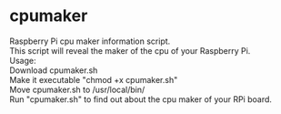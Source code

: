 # cpumaker
Raspberry Pi cpu maker information script.<br>
This script will reveal the maker of the cpu of your Raspberry Pi.<br>
Usage:<br>
Download cpumaker.sh<br>
Make it executable "chmod +x cpumaker.sh"<br>
Move cpumaker.sh to /usr/local/bin/<br>
Run "cpumaker.sh" to find out about the cpu maker of your RPi board. 
